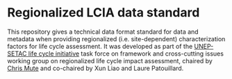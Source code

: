 # Regionalized LCIA data standard

This repository gives a technical data format standard for data and metadata when providing regionalized (i.e. site-dependent) characterization factors for life cycle assessment. It was developed as part of the [UNEP-SETAC life cycle initiative](https://www.lifecycleinitiative.org/) task force on framework and cross-cutting issues working group on regionalized life cycle impact assessment, chaired by [Chris Mute](https://chris.mutel.org/) and co-chaired by Xun Liao and Laure Patouillard.
